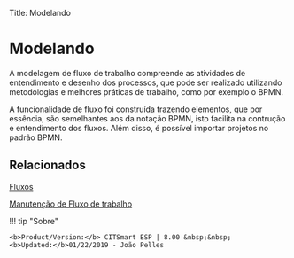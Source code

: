 Title: Modelando

# Modelando

A modelagem de fluxo de trabalho compreende as atividades de entendimento e desenho dos processos, que pode ser realizado utilizando metodologias e melhores práticas de trabalho, como por exemplo o BPMN. 

A funcionalidade de fluxo foi construída trazendo elementos, que por essência, são semelhantes aos da notação BPMN, isto facilita na contrução e entendimento dos fluxos. Além disso, é possível importar projetos no padrão BPMN.

## Relacionados

[Fluxos][1]  

[Manutenção de Fluxo de trabalho][2]

[1]:/pt-br/citsmart-esp-8/platform-administration/flow-maintenance/flows.html
[2]:/pt-br/citsmart-esp-8/platform-administration/flow-maintenance/workflow.maintenance.html

!!! tip "Sobre"

    <b>Product/Version:</b> CITSmart ESP | 8.00 &nbsp;&nbsp;
    <b>Updated:</b>01/22/2019 - João Pelles
